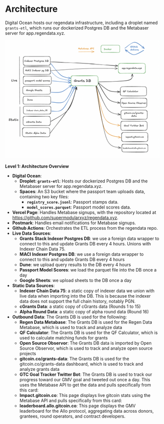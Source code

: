 # Architecture
Digital Ocean hosts our regendata infrastructure, including a droplet named `grants-etl`, which runs our dockerized Postgres DB and the Metabaser server for app.regendata.xyz.

![Regen Data Architecture](assets/regendata_architecture.png)



**Level 1: Architecture Overview**

- **Digital Ocean**:
    - **Droplet: `grants-etl`**: Hosts our dockerized Postgres DB and the Metabaser server for app.regendata.xyz.
    - **Spaces**: An S3 bucket where the passport team uploads data, containing two key files:
        - **`registry_score.jsonl`**: Passport stamps data.
        - **`model_scores.parquet`**: Passport model scores data.
- **Vercel Page**: Handles Metabase signups, with the repository located at https://github.com/supermodularxyz/regendata.xyz. 
- **Postmark**: Handles email notifications for Metabase signups.
- **Github Actions**: Orchestrates the ETL process from the regendata repo.
- **Live Data Sources**:
    - **Grants Stack Indexer Postgres DB**: we use a foreign data wrapper to connect to this and update Grants DB every 4 hours. Unions with Indexer Chain Data 75.
    - **MACI Indexer Postgres DB**: we use a foreign data wrapper to connect to this and update Grants DB every 4 hours
    - **Dune**: we upload query results to the DB every 4 hours
    - **Passport Model Scores**: we load the parquet file into the DB once a day
    - **Google Sheets**: we upload sheets to the DB once a day
- **Static Data Sources**:
    - **Indexer Chain Data 75**: a static copy of indexer data we union with live data when importing into the DB. This is because the indexer data does not support the full chain history, notably PGN. 
    - **cGrants Data**: a static copy of cGrants data (Rounds 1 to 15)
    - **Alpha Round Data**: a static copy of alpha round data (Round 16)
- **Outbound Data**: The Grants DB is used for the following:
    - **Regen Data Metabase**: The Grants DB is used for the Regen Data Metabase, which is used to track and analyze data
    - **QF Calculator**: The Grants DB is used for the QF Calculator, which is used to calculate matching funds for grants
    - **Open Source Observor**: The Grants DB data is imported by Open Source Observor, which is used to track and analyze open source projects
    - **gitcoin.co/grants-data**: The Grants DB is used for the gitcoin.co/grants-data dashboard, which is used to track and analyze grants data
    - **GTC Goal Tracker Twitter Bot**: The Grants DB is used to track our progress toward our GMV goal and tweeted out once a day. This uses the Metabase API to get the data and pulls specifically from this card: 
    - **Impact.gitcoin.co**: This page displays live gitcoin stats using the Metabase API and pulls specifically from this card: 
    - **leaderboard.allo.gitcoin.co**: This page displays the GMV leaderboard for the Allo protocol, aggregating data across donors, grantees, round operators, and contract developers. 

